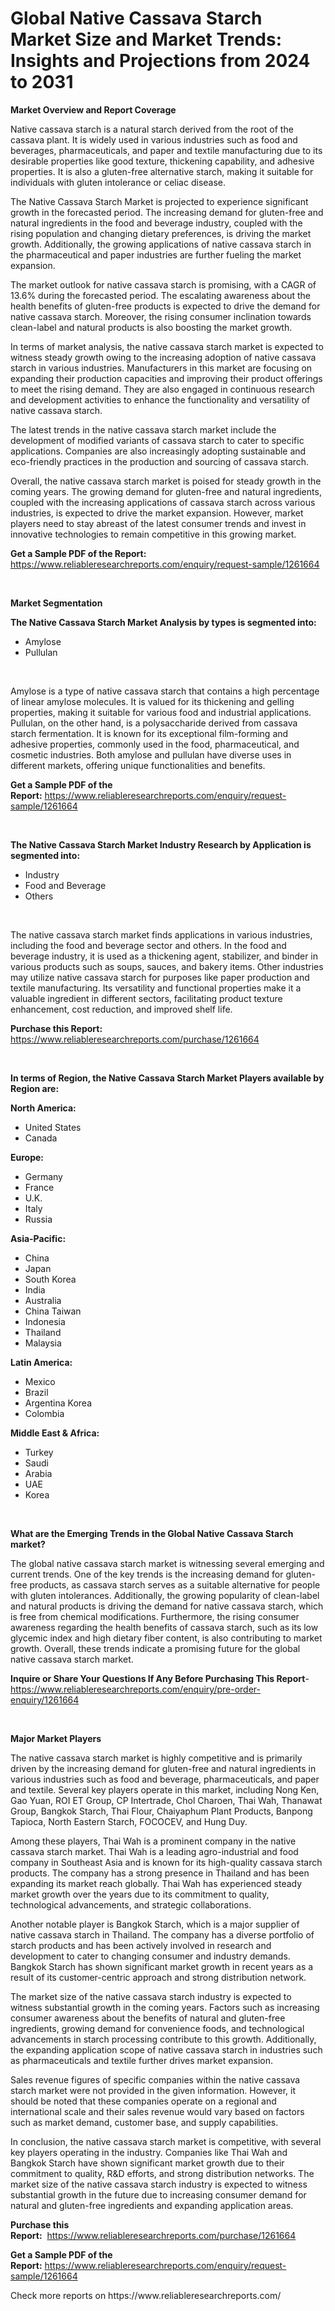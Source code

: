 <p><h1>Global Native Cassava Starch Market Size and Market Trends: Insights and Projections from 2024 to 2031</h1></p><p><strong>Market Overview and Report Coverage</strong></p>
<p><p>Native cassava starch is a natural starch derived from the root of the cassava plant. It is widely used in various industries such as food and beverages, pharmaceuticals, and paper and textile manufacturing due to its desirable properties like good texture, thickening capability, and adhesive properties. It is also a gluten-free alternative starch, making it suitable for individuals with gluten intolerance or celiac disease.</p><p>The Native Cassava Starch Market is projected to experience significant growth in the forecasted period. The increasing demand for gluten-free and natural ingredients in the food and beverage industry, coupled with the rising population and changing dietary preferences, is driving the market growth. Additionally, the growing applications of native cassava starch in the pharmaceutical and paper industries are further fueling the market expansion.</p><p>The market outlook for native cassava starch is promising, with a CAGR of 13.6% during the forecasted period. The escalating awareness about the health benefits of gluten-free products is expected to drive the demand for native cassava starch. Moreover, the rising consumer inclination towards clean-label and natural products is also boosting the market growth.</p><p>In terms of market analysis, the native cassava starch market is expected to witness steady growth owing to the increasing adoption of native cassava starch in various industries. Manufacturers in this market are focusing on expanding their production capacities and improving their product offerings to meet the rising demand. They are also engaged in continuous research and development activities to enhance the functionality and versatility of native cassava starch.</p><p>The latest trends in the native cassava starch market include the development of modified variants of cassava starch to cater to specific applications. Companies are also increasingly adopting sustainable and eco-friendly practices in the production and sourcing of cassava starch.</p><p>Overall, the native cassava starch market is poised for steady growth in the coming years. The growing demand for gluten-free and natural ingredients, coupled with the increasing applications of cassava starch across various industries, is expected to drive the market expansion. However, market players need to stay abreast of the latest consumer trends and invest in innovative technologies to remain competitive in this growing market.</p></p>
<p><strong>Get a Sample PDF of the Report:</strong> <a href="https://www.reliableresearchreports.com/enquiry/request-sample/1261664">https://www.reliableresearchreports.com/enquiry/request-sample/1261664</a></p>
<p>&nbsp;</p>
<p><strong>Market Segmentation</strong></p>
<p><strong>The Native Cassava Starch Market Analysis by types is segmented into:</strong></p>
<p><ul><li>Amylose</li><li>Pullulan</li></ul></p>
<p>&nbsp;</p>
<p><p>Amylose is a type of native cassava starch that contains a high percentage of linear amylose molecules. It is valued for its thickening and gelling properties, making it suitable for various food and industrial applications. Pullulan, on the other hand, is a polysaccharide derived from cassava starch fermentation. It is known for its exceptional film-forming and adhesive properties, commonly used in the food, pharmaceutical, and cosmetic industries. Both amylose and pullulan have diverse uses in different markets, offering unique functionalities and benefits.</p></p>
<p><strong>Get a Sample PDF of the Report:</strong>&nbsp;<a href="https://www.reliableresearchreports.com/enquiry/request-sample/1261664">https://www.reliableresearchreports.com/enquiry/request-sample/1261664</a></p>
<p>&nbsp;</p>
<p><strong>The Native Cassava Starch Market Industry Research by Application is segmented into:</strong></p>
<p><ul><li>Industry</li><li>Food and Beverage</li><li>Others</li></ul></p>
<p>&nbsp;</p>
<p><p>The native cassava starch market finds applications in various industries, including the food and beverage sector and others. In the food and beverage industry, it is used as a thickening agent, stabilizer, and binder in various products such as soups, sauces, and bakery items. Other industries may utilize native cassava starch for purposes like paper production and textile manufacturing. Its versatility and functional properties make it a valuable ingredient in different sectors, facilitating product texture enhancement, cost reduction, and improved shelf life.</p></p>
<p><strong>Purchase this Report:</strong>&nbsp; <a href="https://www.reliableresearchreports.com/purchase/1261664">https://www.reliableresearchreports.com/purchase/1261664</a></p>
<p>&nbsp;</p>
<p><strong>In terms of Region, the Native Cassava Starch Market Players available by Region are:</strong></p>
<p>
    <p> <strong> North America: </strong>
        <ul>
            <li>United States</li>
            <li>Canada</li>
        </ul>
        </p> 
    <p> <strong> Europe: </strong>
        <ul>
            <li>Germany</li>
            <li>France</li>
            <li>U.K.</li>
            <li>Italy</li>
            <li>Russia</li>
        </ul>
        </p> 
    <p> <strong> Asia-Pacific: </strong>
        <ul>
            <li>China</li>
            <li>Japan</li>
            <li>South Korea</li>
            <li>India</li>
            <li>Australia</li>
            <li>China Taiwan</li>
            <li>Indonesia</li>
            <li>Thailand</li>
            <li>Malaysia</li>
        </ul>
        </p> 
    <p> <strong> Latin America: </strong>
        <ul>
            <li>Mexico</li>
            <li>Brazil</li>
            <li>Argentina Korea</li>
            <li>Colombia</li>
        </ul>
        </p> 
    <p> <strong> Middle East & Africa: </strong>
        <ul>
            <li>Turkey</li>
            <li>Saudi</li>
            <li>Arabia</li>
            <li>UAE</li>
            <li>Korea</li>
        </ul>
    </p>
    </p>
<p>&nbsp;</p>
<p><strong>What are the Emerging Trends in the Global Native Cassava Starch market?</strong></p>
<p><p>The global native cassava starch market is witnessing several emerging and current trends. One of the key trends is the increasing demand for gluten-free products, as cassava starch serves as a suitable alternative for people with gluten intolerances. Additionally, the growing popularity of clean-label and natural products is driving the demand for native cassava starch, which is free from chemical modifications. Furthermore, the rising consumer awareness regarding the health benefits of cassava starch, such as its low glycemic index and high dietary fiber content, is also contributing to market growth. Overall, these trends indicate a promising future for the global native cassava starch market.</p></p>
<p><strong>Inquire or Share Your Questions If Any Before Purchasing This Report</strong>- <a href="https://www.reliableresearchreports.com/enquiry/pre-order-enquiry/1261664">https://www.reliableresearchreports.com/enquiry/pre-order-enquiry/1261664</a></p>
<p>&nbsp;</p>
<p><strong>Major Market Players</strong></p>
<p><p>The native cassava starch market is highly competitive and is primarily driven by the increasing demand for gluten-free and natural ingredients in various industries such as food and beverage, pharmaceuticals, and paper and textile. Several key players operate in this market, including Nong Ken, Gao Yuan, ROI ET Group, CP Intertrade, Chol Charoen, Thai Wah, Thanawat Group, Bangkok Starch, Thai Flour, Chaiyaphum Plant Products, Banpong Tapioca, North Eastern Starch, FOCOCEV, and Hung Duy. </p><p>Among these players, Thai Wah is a prominent company in the native cassava starch market. Thai Wah is a leading agro-industrial and food company in Southeast Asia and is known for its high-quality cassava starch products. The company has a strong presence in Thailand and has been expanding its market reach globally. Thai Wah has experienced steady market growth over the years due to its commitment to quality, technological advancements, and strategic collaborations.</p><p>Another notable player is Bangkok Starch, which is a major supplier of native cassava starch in Thailand. The company has a diverse portfolio of starch products and has been actively involved in research and development to cater to changing consumer and industry demands. Bangkok Starch has shown significant market growth in recent years as a result of its customer-centric approach and strong distribution network.</p><p>The market size of the native cassava starch industry is expected to witness substantial growth in the coming years. Factors such as increasing consumer awareness about the benefits of natural and gluten-free ingredients, growing demand for convenience foods, and technological advancements in starch processing contribute to this growth. Additionally, the expanding application scope of native cassava starch in industries such as pharmaceuticals and textile further drives market expansion.</p><p>Sales revenue figures of specific companies within the native cassava starch market were not provided in the given information. However, it should be noted that these companies operate on a regional and international scale and their sales revenue would vary based on factors such as market demand, customer base, and supply capabilities.</p><p>In conclusion, the native cassava starch market is competitive, with several key players operating in the industry. Companies like Thai Wah and Bangkok Starch have shown significant market growth due to their commitment to quality, R&D efforts, and strong distribution networks. The market size of the native cassava starch industry is expected to witness substantial growth in the future due to increasing consumer demand for natural and gluten-free ingredients and expanding application areas.</p></p>
<p><strong>Purchase this Report:</strong>&nbsp;&nbsp;<a href="https://www.reliableresearchreports.com/purchase/1261664">https://www.reliableresearchreports.com/purchase/1261664</a></p>
<p></p>
<p><strong>Get a Sample PDF of the Report:</strong>&nbsp;<a href="https://www.reliableresearchreports.com/enquiry/request-sample/1261664">https://www.reliableresearchreports.com/enquiry/request-sample/1261664</a></p>
<p>Check more reports on https://www.reliableresearchreports.com/</p>